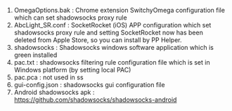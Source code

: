

1. OmegaOptions.bak : Chrome extension SwitchyOmega  configuration file which can set shadowsocks proxy rule
2. AbcLight_SR.conf  : SocketRocket (iOS) APP configuration which set shadowsocks proxy rule and setting
									SocketRocket now has been deleted from Apple Store, so you can install by PP Helper.
3. shadowsocks 		:  Shadowsocks windows software application which is green installed
4. pac.txt					:  shadowsocks filtering rule configuration file which is set in Windows platform (by setting local PAC)
5. pac.pca				:  not used in ss
5. gui-config.json		:  shadowsocks gui configuration file 
6. Android shadowsocks apk : https://github.com/shadowsocks/shadowsocks-android
